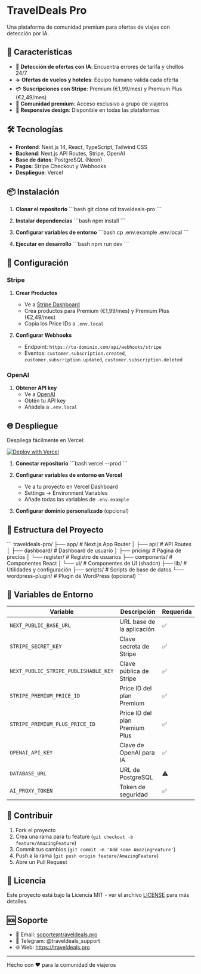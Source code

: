 # TravelDeals Pro

Una plataforma de comunidad premium para ofertas de viajes con detección por IA.

## 🚀 Características

- 🤖 **Detección de ofertas con IA**: Encuentra errores de tarifa y chollos 24/7
- ✈️ **Ofertas de vuelos y hoteles**: Equipo humano valida cada oferta
- 💳 **Suscripciones con Stripe**: Premium (€1,99/mes) y Premium Plus (€2,49/mes)
- 🏨 **Comunidad premium**: Acceso exclusivo a grupo de viajeros
- 📱 **Responsive design**: Disponible en todas las plataformas

## 🛠️ Tecnologías

- **Frontend**: Next.js 14, React, TypeScript, Tailwind CSS
- **Backend**: Next.js API Routes, Stripe, OpenAI
- **Base de datos**: PostgreSQL (Neon)
- **Pagos**: Stripe Checkout y Webhooks
- **Despliegue**: Vercel

## 📦 Instalación

1. **Clonar el repositorio**
\`\`\`bash
git clone <tu-repo>
cd traveldeals-pro
\`\`\`

2. **Instalar dependencias**
\`\`\`bash
npm install
\`\`\`

3. **Configurar variables de entorno**
\`\`\`bash
cp .env.example .env.local
\`\`\`

4. **Ejecutar en desarrollo**
\`\`\`bash
npm run dev
\`\`\`

## 🔧 Configuración

### Stripe

1. **Crear Productos**
   - Ve a [Stripe Dashboard](https://dashboard.stripe.com)
   - Crea productos para Premium (€1,99/mes) y Premium Plus (€2,49/mes)
   - Copia los Price IDs a `.env.local`

2. **Configurar Webhooks**
   - Endpoint: `https://tu-dominio.com/api/webhooks/stripe`
   - Eventos: `customer.subscription.created`, `customer.subscription.updated`, `customer.subscription.deleted`

### OpenAI

1. **Obtener API key**
   - Ve a [OpenAI](https://openai.com/)
   - Obtén tu API key
   - Añádela a `.env.local`

## 🌐 Despliegue

Despliega fácilmente en Vercel:

[![Deploy with Vercel](https://vercel.com/button)](https://vercel.com/new/clone?repository-url=https://github.com/tu-usuario/traveldeals-pro)

1. **Conectar repositorio**
\`\`\`bash
vercel --prod
\`\`\`

2. **Configurar variables de entorno en Vercel**
   - Ve a tu proyecto en Vercel Dashboard
   - Settings → Environment Variables
   - Añade todas las variables de `.env.example`

3. **Configurar dominio personalizado** (opcional)

## 📁 Estructura del Proyecto

\`\`\`
traveldeals-pro/
├── app/                    # Next.js App Router
│   ├── api/               # API Routes
│   ├── dashboard/         # Dashboard de usuario
│   ├── pricing/           # Página de precios
│   └── register/          # Registro de usuarios
├── components/            # Componentes React
│   └── ui/               # Componentes de UI (shadcn)
├── lib/                  # Utilidades y configuración
├── scripts/              # Scripts de base de datos
└── wordpress-plugin/     # Plugin de WordPress (opcional)
\`\`\`

## 🔑 Variables de Entorno

| Variable | Descripción | Requerida |
|----------|-------------|-----------|
| `NEXT_PUBLIC_BASE_URL` | URL base de la aplicación | ✅ |
| `STRIPE_SECRET_KEY` | Clave secreta de Stripe | ✅ |
| `NEXT_PUBLIC_STRIPE_PUBLISHABLE_KEY` | Clave pública de Stripe | ✅ |
| `STRIPE_PREMIUM_PRICE_ID` | Price ID del plan Premium | ✅ |
| `STRIPE_PREMIUM_PLUS_PRICE_ID` | Price ID del plan Premium Plus | ✅ |
| `OPENAI_API_KEY` | Clave de OpenAI para IA | ✅ |
| `DATABASE_URL` | URL de PostgreSQL | ⚠️ |
| `AI_PROXY_TOKEN` | Token de seguridad | ✅ |

## 🤝 Contribuir

1. Fork el proyecto
2. Crea una rama para tu feature (`git checkout -b feature/AmazingFeature`)
3. Commit tus cambios (`git commit -m 'Add some AmazingFeature'`)
4. Push a la rama (`git push origin feature/AmazingFeature`)
5. Abre un Pull Request

## 📄 Licencia

Este proyecto está bajo la Licencia MIT - ver el archivo [LICENSE](LICENSE) para más detalles.

## 🆘 Soporte

- 📧 Email: soporte@traveldeals.pro
- 💬 Telegram: @traveldeals_support
- 🌐 Web: https://traveldeals.pro

---

Hecho con ❤️ para la comunidad de viajeros
